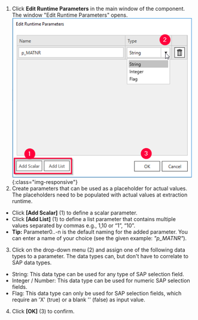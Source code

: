 
1. Click **Edit Runtime Parameters** in the main window of the component.
The window "Edit Runtime Parameters" opens.<br>
![ODP Add parameters](/img/content/odp/odp-settings-add-parameters.png){:class="img-responsive"}<br> 
2. Create parameters that can be used as a placeholder for actual values.
The placeholders need to be populated with actual values at extraction runtime. 
- Click **[Add Scalar]** (1) to define a scalar parameter.<br>
- Click **[Add List]** (1) to define a list parameter that contains multiple values separated by commas e.g., 1,10 or “1”, “10”.
- **Tip:** Parameter0..-n is the default naming for the added parameter. You can enter a name of your choice (see the given example: *"p_MATNR"*).<br>
3. Click on the drop-down menu (2) and assign one of the following data types to a parameter. The data types can, but don't have to correlate to SAP data types. 
- String: This data type can be used for any type of SAP selection field.
- Integer / Number: This data type can be used for numeric SAP selection fields.
- Flag: This data type can only be used for SAP selection fields, which require an 'X'&nbsp;(true) or a blank ''&nbsp;(false) as input value.
4. Click **[OK]** (3) to confirm.

